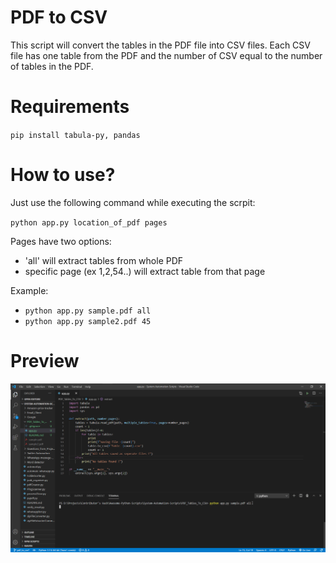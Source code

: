 # PDF to CSV
This script will convert the tables in the PDF file into CSV files. Each CSV file has one table from the PDF and the number of CSV equal to the number of tables in the PDF.

# Requirements
`pip install tabula-py, pandas`

# How to use?
Just use the following command while executing the scrpit:

`python app.py location_of_pdf pages`

Pages have two options:
- 'all' will extract tables from whole PDF
- specific page (ex 1,2,54..) will extract table from that page

Example:
- `python app.py sample.pdf all`
- `python app.py sample2.pdf 45`

# Preview

![](preview.gif)
